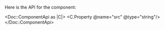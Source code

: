 Here is the API for the component:

<Doc::ComponentApi as |C|>
  <C.Property @name="src" @type="string"/>
</Doc::ComponentApi>